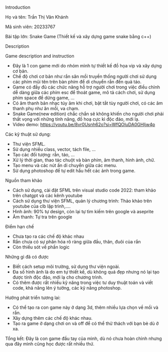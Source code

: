 Introduction

Họ và tên: Trần Thị Vân Khánh

Mã sinh viên: 20233767

Bài tập lớn: Snake Game (Thiết kế và xây dựng game snake bằng c++)

Description

Game description and instruction
* Đây là 1 con game mới do nhóm mình tự thiết kế đồ họa vip và xây dựng cơ bản.
* Chế độ chơi cơ bản như rắn săn mồi truyền thống người chơi sử dụng các phím mũi tên trên bàn phím để di chuyển rắn đến quả táo.
* Game có đầy đủ các chức năng hỗ trợ người chơi trong việc điều chỉnh dễ dàng giữa các phím esc để thoát game, mô tả cách chơi, sử dụng phím space để dừng game, ...
* Có âm thanh bản nhạc túy âm khi chơi, bật tắt tùy người chơi, có các âm thanh phụ như ăn mồi, va chạm.
* Snake Game(new edition) chắc chắn sẽ không khiến cho người chơi phải thất vọng với những tính năng, đồ hoạ cực kì độc đáo, mới lạ.
* Video demo: https://youtu.be/8vr0Usnh62o?si=WfQOIuDA0GHIjw4p
  
Các kỹ thuật sử dụng:

* Thư viện SFML.
* Sử dụng nhiều class, vector, tách file, ...
* Tạo các đối tượng: rắn, táo, ...
* Xử lý thời gian, thao tác chuột và bàn phím, âm thanh, hình ảnh, chữ.
* Tạo menu và các nút ấn di chuyển giữa các menu.
* Sử dụng photoshop để tự edit hầu hết các ảnh trong game.

Nguồn tham khảo

* Cách sử dụng, cài đặt SFML trên visual studio code 2022: tham khảo trên chatgpt và các kênh youtube
* Cách sử dụng thư viện SFML, quản lý chương trình: Thảo khảo trên youtube của clb lập trình,....
* Hình ảnh: 90% tự design, còn lại tự tìm kiếm trên google và aseprite
* Âm thanh: Tự tra trên google

Điểm hạn chế

* Chưa tạo ra các chế độ khác nhau
* Rắn chưa có sự phân hóa rõ ràng giữa đầu, thân, đuôi của rắn
* Còn thiếu sót về phần logic

Những gì đã có được
* Biết cách setup môi trường, sử dụng thư viện ngoài.
* Đa số hình ảnh là do em tự thiết kế, dù không quá đẹp nhưng nó lại tạo được tính độc đáo, mới lạ cho chương trình.
* Có thêm được rất nhiều kỹ năng trong việc tư duy thuật toán và viết code, khả năng lên ý tưởng, các kỹ năng photoshop.

Hướng phát triển tương lai:
* Có thể tạo ra con game này ở dạng 3d, thêm nhiều lựa chọn về mồi và rắn.
* Xây dựng thêm các chế độ khác nhau.
* Tạo ra game ở dạng chơi on và off để có thể thử thách với bạn bè dù ở xa.

Tổng kết: 
Đây là con game đầu tay của mình, dù nó chưa hoàn chỉnh nhưng qua đây mình cũng học được rất nhiều thứ.
